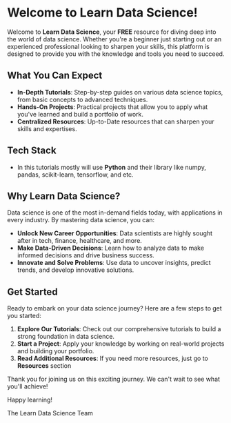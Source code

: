 # Welcome to Learn Data Science!

Welcome to **Learn Data Science**, your **FREE** resource for diving deep into the world of data science. Whether you're a beginner just starting out or an experienced professional looking to sharpen your skills, this platform is designed to provide you with the knowledge and tools you need to succeed.

## What You Can Expect

- **In-Depth Tutorials**: Step-by-step guides on various data science topics, from basic concepts to advanced techniques.
- **Hands-On Projects**: Practical projects that allow you to apply what you've learned and build a portfolio of work.
- **Centralized Resources**: Up-to-Date resources that can sharpen your skills and expertises.

## Tech Stack

- In this tutorials mostly will use **Python** and their library like numpy, pandas, scikit-learn, tensorflow, and etc.

## Why Learn Data Science?

Data science is one of the most in-demand fields today, with applications in every industry. By mastering data science, you can:

- **Unlock New Career Opportunities**: Data scientists are highly sought after in tech, finance, healthcare, and more.
- **Make Data-Driven Decisions**: Learn how to analyze data to make informed decisions and drive business success.
- **Innovate and Solve Problems**: Use data to uncover insights, predict trends, and develop innovative solutions.

## Get Started

Ready to embark on your data science journey? Here are a few steps to get you started:

1. **Explore Our Tutorials**: Check out our comprehensive tutorials to build a strong foundation in data science.
2. **Start a Project**: Apply your knowledge by working on real-world projects and building your portfolio.
3. **Read Additional Resources**: If you need more resources, just go to **Resources** section

Thank you for joining us on this exciting journey. We can't wait to see what you'll achieve!

Happy learning!

The Learn Data Science Team